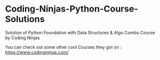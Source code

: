 # Coding-Ninjas-Python-Course-Solutions
Solution of Python Foundation with Data Structures &amp; Algo Combo Course by Coding Ninjas


You can check out some other cool Courses they got on :
https://www.codingninjas.com/

